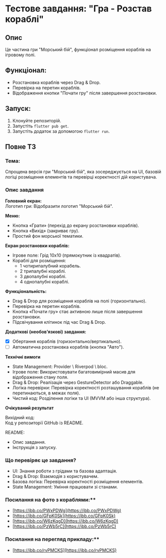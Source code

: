 # Тестове завдання: "Гра - Розстав кораблі"

## Опис
Це частина гри "Морський бій", функціонал розміщення кораблів на ігровому полі.

## Функціонал:
- Розстановка кораблів через Drag & Drop.
- Перевірка на перетин кораблів.
- Відображення кнопки "Почати гру" після завершення розстановки.

## Запуск:
1. Клонуйте репозиторій.
2. Запустіть `flutter pub get`.
3. Запустіть додаток за допомогою `flutter run`.


## Повне ТЗ
### Тема:
Спрощена версія гри "Морський бій", яка зосереджується на UI, базовій логіці розміщення елементів та перевірці коректності дій користувача.

### Опис завдання
**Головний екран:**  
Логотип гри: Відобразити логотип "Морський бій".

**Меню:**
- Кнопка «Грати» (перехід до екрану розстановки кораблів).
- Кнопка «Вихід» (закриває гру).
- Простий фон морської тематики.

**Екран розстановки кораблів:**
- Ігрове поле: Грід 10x10 (прямокутник із квадратів).
- Кораблі для розміщення:
  - 1 чотирипалубний корабель.
  - 2 трипалубні кораблі.
  - 3 двопалубні кораблі.
  - 4 однопалубні кораблі.

**Функціональність:**
- Drag & Drop для розміщення кораблів на полі (горизонтально).
- Перевірка на перетин кораблів.
- Кнопка «Почати гру» стає активною лише після завершення розстановки.
- Підсвічування клітинок під час Drag & Drop.

**Додаткові (необов’язкові) завдання:**
- [x] Обертання кораблів (горизонтально/вертикально).
- [ ] Автоматична розстановка кораблів (кнопка "Авто").

**Технічні вимоги**
- State Management: Provider \ Riverpod \ bloc.
- Ігрове поле: Використовувати багатовимірний масив для відображення стану поля.
- Drag & Drop: Реалізація через GestureDetector або Draggable.
- Логіка перевірки: Перевірка коректності розташування кораблів (не перетинаються, в межах поля).
- Чистий код: Розділення логіки та UI (MVVM або інша структура).

**Очікуваний результат**

Вихідний код:  
Код у репозиторії GitHub із README.

README:
- Опис завдання.
- Інструкція з запуску.

### Що перевіряє це завдання?
- UI: Знання роботи з грідами та базова адаптація.
- Drag & Drop: Взаємодія з користувачем.
- Базова логіка: Перевірка коректності розміщення елементів.
- State Management: Уміння працювати зі станами.

### Посилання на фото з кораблями:**
- [https://ibb.co/PWxPDWg](https://ibb.co/PWxPDWg)
- [https://ibb.co/GFpK0Sk](https://ibb.co/GFpK0Sk)
- [https://ibb.co/W6zKqgD](https://ibb.co/W6zKqgD)
- [https://ibb.co/PzWb5rC](https://ibb.co/PzWb5rC)

### Посилання на перегляд прикладу:**
- [https://ibb.co/rvPMCKS](https://ibb.co/rvPMCKS)